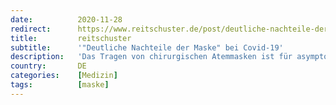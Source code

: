 ```yaml
---
date:          2020-11-28
redirect:      https://www.reitschuster.de/post/deutliche-nachteile-der-maske-bei-covid-19/
title:         reitschuster
subtitle:      '"Deutliche Nachteile der Maske" bei Covid-19'
description:   'Das Tragen von chirurgischen Atemmasken ist für asymptomatische Patienten medizinisch sinnlos und für symptomatische Patienten erkrankungsverschlechternd. GASTBEITRAG'
country:       DE
categories:    [Medizin]
tags:          [maske]
---
```

